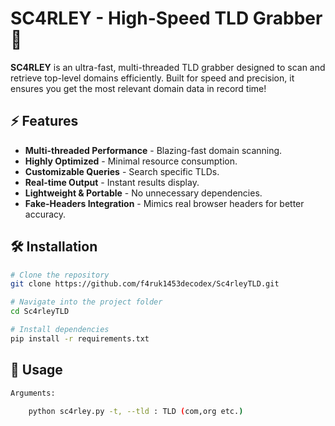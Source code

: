 # SC4RLEY - High-Speed TLD Grabber 🚀

**SC4RLEY** is an ultra-fast, multi-threaded TLD grabber designed to scan and retrieve top-level domains efficiently. Built for speed and precision, it ensures you get the most relevant domain data in record time!

## ⚡ Features

- **Multi-threaded Performance** - Blazing-fast domain scanning.
- **Highly Optimized** - Minimal resource consumption.
- **Customizable Queries** - Search specific TLDs.
- **Real-time Output** - Instant results display.
- **Lightweight & Portable** - No unnecessary dependencies.
- **Fake-Headers Integration** - Mimics real browser headers for better accuracy.

## 🛠️ Installation

```bash
# Clone the repository
git clone https://github.com/f4ruk1453decodex/Sc4rleyTLD.git

# Navigate into the project folder
cd Sc4rleyTLD

# Install dependencies
pip install -r requirements.txt
```
## 🚀 Usage
```bash
Arguments:

    python sc4rley.py -t, --tld : TLD (com,org etc.)
```
